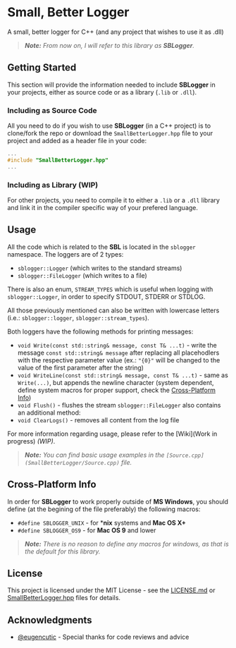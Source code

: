 # Small, Better Logger
A small, better logger for C++ (and any project that wishes to use it as .dll) 
> ***Note:*** *From now on, I will refer to this library as ***SBLogger***.*

## Getting Started
This section will provide the information needed to include **SBLogger** in your projects, either as source code or as a library (```.lib``` or ```.dll```).

### Including as Source Code
All you need to do if you wish to use **SBLogger** (in a C++ project) is to clone/fork the repo or download the ```SmallBetterLogger.hpp``` file to your project and added as a header file in your code:
````cpp
...
#include "SmallBetterLogger.hpp"
...
````

### Including as Library (WIP)
For other projects, you need to compile it to either a ```.lib``` or a ```.dll``` library and link it in the compiler specific way of your prefered language.

## Usage
All the code which is related to the **SBL** is located in the ```sblogger``` namespace. The loggers are of 2 types: 
  * ```sblogger::Logger``` (which writes to the standard streams)
  * ```sblogger::FileLogger``` (which writes to a file) 

There is also an enum, ```STREAM_TYPES``` which is useful when logging with ```sblogger::Logger```, in order to specify STDOUT, STDERR or STDLOG. 

All those previously mentioned can also be written with lowercase letters (i.e.: ```sblogger::logger```, ```sblogger::stream_types```).

Both loggers have the following methods for printing messages:
  * ```void Write(const std::string& message, const T& ...t)``` - write the message ```const std::string& message``` after replacing all placehodlers with the respective parameter value (ex.: ```"{0}"``` will be changed to the value of the first parameter after the string)
  * ```void WriteLine(const std::string& message, const T& ...t)``` - same as ```Write(...)```, but appends the newline character (system dependent, define system macros for proper support, check the [Cross-Platform Info](README.md#Cross-Platform-Info))
  * ```void Flush()``` - flushes the stream
```sblogger::FileLogger``` also contains an additional method:
  * ```void ClearLogs()``` - removes all content from the log file

For more information regarding usage, please refer to the [Wiki](Work in progress) *(WIP)*.
> ***Note:*** *You can find basic usage examples in the `[Source.cpp](SmallBetterLogger/Source.cpp)` file.*

## Cross-Platform Info
In order for **SBLogger** to work properly outside of **MS Windows**, you should define (at the begining of the file preferably) the following macros:
  * ```#define SBLOGGER_UNIX``` - for ***nix** systems and **Mac OS X+**
  * ```#define SBLOGGER_OS9``` - for **Mac OS 9** and lower
> ***Note:*** *There is no reason to define any macros for windows, as that is the default for this library.*

## License
This project is licensed under the MIT License - see the [LICENSE.md](LICENSE.md) or [SmallBetterLogger.hpp](SmallBetterLogger/SmallBetterLogger.hpp) files for details.

## Acknowledgments
  * [@eugencutic](http://github.com/eugencutic) - Special thanks for code reviews and advice
